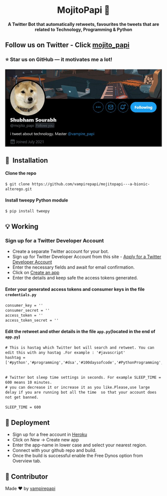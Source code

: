 
<h1 align="center">MojitoPapi 🤖 </h1> 
<div align= "center">
  <h4>A Twitter Bot that automatically retweets, favourites the tweets that are related to Technology, Programming & Python
</div>


## Follow us on Twitter - Click [mojito_papi](https://twitter.com/mojito_papi)

### :star: Star us on GitHub — it motivates me a lot!


<p align="center"><img src="https://github.com/vampirepapi/mojitopapi---a-bionic-alterego/blob/master/images/scrennshot.JPG"></p>



## 🚀&nbsp; Installation

#### Clone the repo
```
$ git clone https://github.com/vampirepapi/mojitopapi---a-bionic-alterego.git
```

#### Install tweepy Python module
```
$ pip install tweepy
```
## :bulb: Working

### Sign up for a Twitter Developer Account
* Create a separate Twitter account for your bot.
* Sign up for Twitter Developer Account from this site - [Apply for a Twitter Developer Account](https://developer.twitter.com/en/apply-for-access)
* Enter the necessary fields and await for email confirmation.
* Click on [Create an app](https://developer.twitter.com/en/apps)
* Enter the details and keep safe the access tokens generated.


#### Enter your generated access tokens and consumer keys in the file <code>credentials.py</code>

```
consumer_key = ''
consumer_secret = ''
access_token = ''
access_token_secret = ''
```
#### Edit the retweet and other details in the file <code>app.py</code>(located in the end of <code>app.py</code>)

```
# This is hastag which Twitter bot will search and retweet. You can edit this with any hastag .For example : '#javascript'
hashtag = ['#python','#programming','#dsa','#100daysofcode','#PythonProgramming','#algorithms','#MachineLearning','#AI','#DataScience','#cpp','#c++','#codechef','#Flask','#django','#stackoverflow','#cybersecurity','#githubcopilot']


# Twitter bot sleep time settings in seconds. For example SLEEP_TIME = 600 means 10 minutes.
# you can decrease it or increase it as you like.Please,use large delay if you are running bot all the time  so that your account does not get banned.

SLEEP_TIME = 600
```

## :key: Deployment

* Sign up for a free account in [Heroku](heroku.com)
* Click on New -> Create new app
* Enter the app-name in lower case and select your nearest region.
* Connect with your github repo and build.
* Once the build is successful enable the Free Dynos option from Overview tab.





##  :wolf: Contributor
Made :heart: by   [vampirepapi](https://github.com/vampirepapi)
